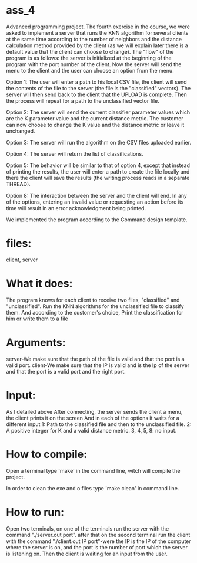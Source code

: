 # ass_4
Advanced programming project. The fourth exercise in the course, we were asked to implement a server that runs the KNN algorithm for several clients at the same time according to the number of neighbors and the distance calculation method provided by the client (as we will explain later there is a default value that the client can choose to change). The "flow" of the program is as follows: the server is initialized at the beginning of the program with the port number of the client. Now the server will send the menu to the client and the user can choose an option from the menu.

Option 1: The user will enter a path to his local CSV file, the client will send the contents of the file to the server (the file is the "classified" vectors). The server will then send back to the client that the UPLOAD is complete. Then the process will repeat for a path to the unclassified vector file.

Option 2: The server will send the current classifier parameter values which are the K parameter value and the current distance metric. The customer can now choose to change the K value and the distance metric or leave it unchanged.

Option 3: The server will run the algorithm on the CSV files uploaded earlier.

Option 4: The server will return the list of classifications.

Option 5: The behavior will be similar to that of option 4, except that instead of printing the results, the user will enter a path to create the file locally and there the client will save the results (the writing process reads in a separate THREAD).

Option 8: The interaction between the server and the client will end.
In any of the options, entering an invalid value or requesting an action before its time will result in an error acknowledgment being printed.

We implemented the program according to the Command design template.

# files: 
client, server


# What it does:
The program knows for each client to receive two files, "classified" and "unclassified".
Run the KNN algorithms for the unclassified file to classify them.
And according to the customer's choice, Print the classification for him or write them to a file

# Arguments:
server-We make sure that the path of the file is valid and that the port is a valid port.
client-We make sure that the IP is valid and is the Ip of the server and that the port is a valid port and the right 
port.

# Input:
As I detailed above
After connecting, the server sends the client a menu, the client prints it on the screen
And in each of the options it waits for a different input
1: Path to the classified file and then to the unclassified file.
2: A positive integer for K and a valid distance metric.
3, 4, 5, 8: no input.


# How to compile:
Open a terminal type 'make' in the command line, witch will compile the project.


In order to clean the exe and o files type 'make clean' in command line.

# How to run:
Open two terminals, on one of the terminals run the server with the command "./server.out port". after that on the second terminal run the client with the
command "./client.out IP port"-were the IP is the IP of the computer where the server is on, and the port is the number 
of port which the server is listening on. Then the client is waiting for an input from the user.
